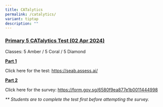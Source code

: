 ```yaml
---
title: CATalytics
permalink: /catalytics/
variant: tiptap
description: ""
---
```

<h3><u>Primary 5 CATalytics Test (02 Apr 2024)</u></h3>
<p>Classes: 5 Amber / 5 Coral / 5 Diamond</p>
<p><strong><u>Part 1</u></strong>
</p>
<p>Click here for the test: <a href="https://seab.assess.ai/" rel="noopener noreferrer nofollow" target="_blank">https://seab.assess.ai/</a>
</p>
<p></p>
<p><strong><u>Part 2</u></strong>
</p>
<p>Click here for the survey: <a href="https://form.gov.sg/6580f9ea877e1b0011444998" rel="noopener noreferrer nofollow" target="_blank">https://form.gov.sg/6580f9ea877e1b0011444998</a>
</p>
<p><em>** Students are to complete the test first before attempting the survey.</em>
</p>